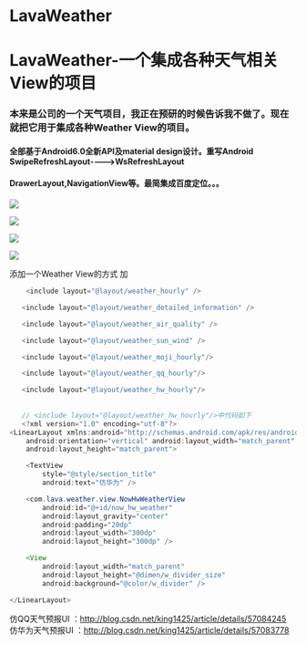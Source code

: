 # LavaWeather
LavaWeather-一个集成各种天气相关View的项目
====

### 本来是公司的一个天气项目，我正在预研的时候告诉我不做了。现在就把它用于集成各种Weather View的项目。

#### 全部基于Android6.0全新API及material design设计。重写Android SwipeRefreshLayout---->WsRefreshLayout
#### DrawerLayout,NavigationView等。最简集成百度定位。。。

![](https://github.com/WangShuo1143368701/LavaWeather/raw/master/screenshot/GIF.gif) 

![](https://github.com/WangShuo1143368701/LavaWeather/raw/master/screenshot/GIF3.gif)

![](https://github.com/WangShuo1143368701/LavaWeather/raw/master/screenshot/GIF4.gif)

![](https://github.com/WangShuo1143368701/LavaWeather/raw/master/screenshot/hw.png)
 

添加一个Weather View的方式 加 <include layout="@layout/weather_hw_hourly"/>
```java
    <include layout="@layout/weather_hourly" />

   <include layout="@layout/weather_detailed_information" />

   <include layout="@layout/weather_air_quality" />

   <include layout="@layout/weather_sun_wind" />

   <include layout="@layout/weather_moji_hourly"/>

   <include layout="@layout/weather_qq_hourly"/>

   <include layout="@layout/weather_hw_hourly"/>
   
   
   // <include layout="@layout/weather_hw_hourly"/>中代码如下
   <?xml version="1.0" encoding="utf-8"?>
<LinearLayout xmlns:android="http://schemas.android.com/apk/res/android"
    android:orientation="vertical" android:layout_width="match_parent"
    android:layout_height="match_parent">

    <TextView
        style="@style/section_title"
        android:text="仿华为" />

    <com.lava.weather.view.NowHwWeatherView
        android:id="@+id/now_hw_weather"
        android:layout_gravity="center"
        android:padding="20dp"
        android:layout_width="300dp"
        android:layout_height="300dp" />

    <View
        android:layout_width="match_parent"
        android:layout_height="@dimen/w_divider_size"
        android:background="@color/w_divider" />

</LinearLayout>
 ```
仿QQ天气预报UI ：http://blog.csdn.net/king1425/article/details/57084245
仿华为天气预报UI ：http://blog.csdn.net/king1425/article/details/57083778
